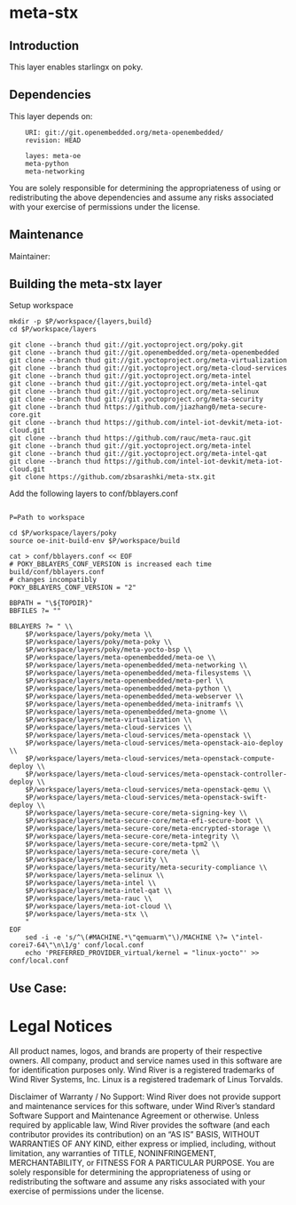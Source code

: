 meta-stx
=========

Introduction
------------------------

This layer enables starlingx on poky. 


Dependencies
-------------------------

This layer depends on:

```
	URI: git://git.openembedded.org/meta-openembedded/
	revision: HEAD

	layes: meta-oe
	meta-python
	meta-networking
```
You are solely responsible for determining the appropriateness of using or redistributing the above dependencies and assume any risks associated with your exercise of permissions under the license.

Maintenance
-------------------------

Maintainer:



Building the meta-stx layer
---------------------------


Setup workspace
```
mkdir -p $P/workspace/{layers,build}
cd $P/workspace/layers

git clone --branch thud git://git.yoctoproject.org/poky.git
git clone --branch thud git://git.openembedded.org/meta-openembedded
git clone --branch thud git://git.yoctoproject.org/meta-virtualization
git clone --branch thud git://git.yoctoproject.org/meta-cloud-services
git clone --branch thud git://git.yoctoproject.org/meta-intel
git clone --branch thud git://git.yoctoproject.org/meta-intel-qat
git clone --branch thud git://git.yoctoproject.org/meta-selinux
git clone --branch thud git://git.yoctoproject.org/meta-security
git clone --branch thud https://github.com/jiazhang0/meta-secure-core.git
git clone --branch thud https://github.com/intel-iot-devkit/meta-iot-cloud.git 
git clone --branch thud https://github.com/rauc/meta-rauc.git
git clone --branch thud git://git.yoctoproject.org/meta-intel
git clone --branch thud git://git.yoctoproject.org/meta-intel-qat
git clone --branch thud https://github.com/intel-iot-devkit/meta-iot-cloud.git
git clone https://github.com/zbsarashki/meta-stx.git

```
Add the following layers to conf/bblayers.conf

```

P=Path to workspace 

cd $P/workspace/layers/poky
source oe-init-build-env $P/workspace/build

cat > conf/bblayers.conf << EOF
# POKY_BBLAYERS_CONF_VERSION is increased each time build/conf/bblayers.conf
# changes incompatibly
POKY_BBLAYERS_CONF_VERSION = "2"
 
BBPATH = "\${TOPDIR}"
BBFILES ?= ""

BBLAYERS ?= " \\
	$P/workspace/layers/poky/meta \\
	$P/workspace/layers/poky/meta-poky \\
	$P/workspace/layers/poky/meta-yocto-bsp \\
	$P/workspace/layers/meta-openembedded/meta-oe \\
	$P/workspace/layers/meta-openembedded/meta-networking \\
	$P/workspace/layers/meta-openembedded/meta-filesystems \\
	$P/workspace/layers/meta-openembedded/meta-perl \\
	$P/workspace/layers/meta-openembedded/meta-python \\
	$P/workspace/layers/meta-openembedded/meta-webserver \\
	$P/workspace/layers/meta-openembedded/meta-initramfs \\
	$P/workspace/layers/meta-openembedded/meta-gnome \\
	$P/workspace/layers/meta-virtualization \\
	$P/workspace/layers/meta-cloud-services \\
	$P/workspace/layers/meta-cloud-services/meta-openstack \\
	$P/workspace/layers/meta-cloud-services/meta-openstack-aio-deploy \\
	$P/workspace/layers/meta-cloud-services/meta-openstack-compute-deploy \\
	$P/workspace/layers/meta-cloud-services/meta-openstack-controller-deploy \\
	$P/workspace/layers/meta-cloud-services/meta-openstack-qemu \\
	$P/workspace/layers/meta-cloud-services/meta-openstack-swift-deploy \\
	$P/workspace/layers/meta-secure-core/meta-signing-key \\
	$P/workspace/layers/meta-secure-core/meta-efi-secure-boot \\
	$P/workspace/layers/meta-secure-core/meta-encrypted-storage \\
	$P/workspace/layers/meta-secure-core/meta-integrity \\
	$P/workspace/layers/meta-secure-core/meta-tpm2 \\
	$P/workspace/layers/meta-secure-core/meta \\
	$P/workspace/layers/meta-security \\
	$P/workspace/layers/meta-security/meta-security-compliance \\
	$P/workspace/layers/meta-selinux \\
	$P/workspace/layers/meta-intel \\
	$P/workspace/layers/meta-intel-qat \\
	$P/workspace/layers/meta-rauc \\
	$P/workspace/layers/meta-iot-cloud \\
	$P/workspace/layers/meta-stx \\
	"
EOF
	sed -i -e 's/^\(#MACHINE.*\"qemuarm\"\)/MACHINE \?= \"intel-corei7-64\"\n\1/g' conf/local.conf
	echo 'PREFERRED_PROVIDER_virtual/kernel = "linux-yocto"' >> conf/local.conf

```

Use Case:
---------------------------


# Legal Notices

All product names, logos, and brands are property of their respective owners. All company, product and service names used in this software are for identification purposes only. Wind River is a registered trademarks of Wind River Systems, Inc. Linux is a registered trademark of Linus Torvalds.

Disclaimer of Warranty / No Support: Wind River does not provide support and maintenance services for this software, under Wind River’s standard Software Support and Maintenance Agreement or otherwise. Unless required by applicable law, Wind River provides the software (and each contributor provides its contribution) on an “AS IS” BASIS, WITHOUT WARRANTIES OF ANY KIND, either express or implied, including, without limitation, any warranties of TITLE, NONINFRINGEMENT, MERCHANTABILITY, or FITNESS FOR A PARTICULAR PURPOSE. You are solely responsible for determining the appropriateness of using or redistributing the software and assume any risks associated with your exercise of permissions under the license.
